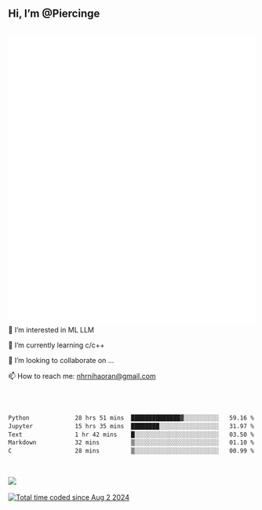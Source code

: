 <h2> Hi, I’m @Piercinge </h2>

<br>

<img align="right" src="https://raw.githubusercontent.com/Piercinge/github-stats/master/generated/overview.svg#gh-light-mode-only">
<img align="right" src="https://raw.githubusercontent.com/Piercinge/github-stats/master/generated/overview.svg#gh-dark-mode-only">

👀 I’m interested in ML LLM

🌱 I’m currently learning c/c++

💞️ I’m looking to collaborate on ...

📫 How to reach me: nhrnihaoran@gmail.com

<br><br>

<!--START_SECTION:waka-->

```txt
Python             28 hrs 51 mins  ██████████████▓░░░░░░░░░░   59.16 %
Jupyter            15 hrs 35 mins  ████████░░░░░░░░░░░░░░░░░   31.97 %
Text               1 hr 42 mins    █░░░░░░░░░░░░░░░░░░░░░░░░   03.50 %
Markdown           32 mins         ▒░░░░░░░░░░░░░░░░░░░░░░░░   01.10 %
C                  28 mins         ▒░░░░░░░░░░░░░░░░░░░░░░░░   00.99 %
```

<!--END_SECTION:waka-->

<br>

<a href="https://wakatime.com"><img src="https://wakatime.com/share/@haoran_ni/48d32ab7-16dd-4d92-9eeb-ae9d66413442.png" /></a>

<!--
[![Ashutosh's github activity graph](https://github-readme-activity-graph.vercel.app/graph?username=Piercinge&theme=minimal)](https://github.com/ashutosh00710/github-readme-activity-graph)-->

<a href="https://wakatime.com/@2e7a1580-9a6c-4340-8b70-5b56364a5d8c"><img src="https://wakatime.com/badge/user/2e7a1580-9a6c-4340-8b70-5b56364a5d8c.svg" alt="Total time coded since Aug 2 2024" /></a>
